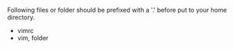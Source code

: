 Following files or folder should be prefixed with a '.' before put to your home directory.

+ vimrc
+ vim, folder
